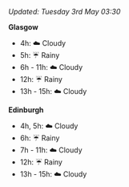 *Updated: Tuesday 3rd May 03:30*

**Glasgow**

* 4h: :cloud: Cloudy
* 5h: :umbrella: Rainy
* 6h - 11h: :cloud: Cloudy
* 12h: :umbrella: Rainy
* 13h - 15h: :cloud: Cloudy

**Edinburgh**

* 4h, 5h: :cloud: Cloudy
* 6h: :umbrella: Rainy
* 7h - 11h: :cloud: Cloudy
* 12h: :umbrella: Rainy
* 13h - 15h: :cloud: Cloudy
